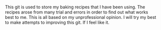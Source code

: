This git is used to store my baking recipes that I have been using.
The recipes arose from many trial and errors in order to find out what works best to me. This is all based on my unprofessional opinion.
I will try my best to make attempts to improving this git. If I feel like it. 